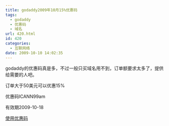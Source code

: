 ```yaml
---
title: godaddy2009年10月15%优惠码
tags:
  - godaddy
  - 优惠码
  - 域名
url: 420.html
id: 420
categories:
  - 互联网络
date: 2009-10-10 14:02:35
---
```


godaddy的优惠码真是多，不过一般只买域名用不到，订单额要求太多了，提供给需要的人吧。  

订单大于50美元可以优惠15%  

优惠码ICANN99am  

有效期2009-10-18  

[使用优惠码](http://www.godaddy.com/default.aspx?isc=ICANN99am)